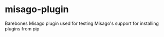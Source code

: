 # misago-plugin
Barebones Misago plugin used for testing Misago's support for installing plugins from pip
